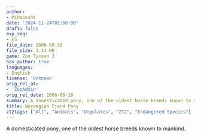 ```yaml
---
author:
- Mikaboshi
date: '2024-11-24T01:00:00'
draft: false
exp_req:
- ES
file_date: 2006-08-18
file_size: 3.14 MB
game: Zoo Tycoon 2
has_author: true
languages:
- English
license: 'Unknown'
orig_rel_at: 
- 'ZooAdmin'
orig_rel_date: 2006-08-18
summary: A domesticated pony, one of the oldest horse breeds known to mankind.
title: Norwegian Fjord Pony
zt2tags: ["All", "Animals", "Ungulates", "ZT2", "Endangered Species"]
---
```

A domesticated pony, one of the oldest horse breeds known to mankind.
